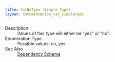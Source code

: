 ```yaml
---
title: YesNoType (Simple Type)
layout: documentation_xsd_simpletype
---
```

<dl>
  <dt>Description</dt>
  <dd>                 Values of this type will either be "yes" or "no".             </dd>
  <dt>Enumeration Type</dt>
  <dd>Possible values: no, yes</dd>
  <dt>See Also</dt>
  <dd>
    <a href="../dependency">Dependency Schema</a>
  </dd>
</dl>
